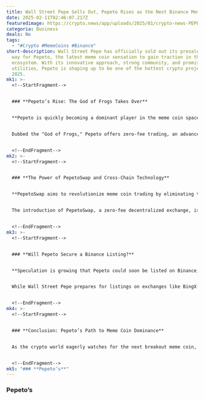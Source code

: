 ```yaml
---
title: Wall Street Pepe Sells Out, Pepeto Rises as the Next Binance Meme Coin
date: 2025-02-11T02:46:07.217Z
featuredimage: https://crypto.news/app/uploads/2025/01/crypto-news-PEPETO-option10-1-1380x820.webp
categoria: Business
deals: No
tags:
  - "#Crypto #MemeCoins #Binance"
short-description: Wall Street Pepe has officially sold out its presale, making
  way for Pepeto, the latest meme coin sensation to gain traction in the Binance
  ecosystem. With its innovative approach, strong community, and promising
  utilities, Pepeto is shaping up to be one of the hottest crypto projects of
  2025.
mk1: >-
  <!--StartFragment-->


  ### **Pepeto’s Rise: The God of Frogs Takes Over**


  **Pepeto is quickly becoming a dominant player in the meme coin space, thanks to its unique branding and lucrative tokenomics.**


  Dubbed the "God of Frogs," Pepeto offers zero-fee trading, an advanced cross-chain bridge, and staking rewards reaching an impressive 387% APY. Its presale price of $0.000000109 per token makes it an enticing opportunity for early investors seeking high potential returns. With over 65,600 supporters and growing, Pepeto is capturing massive attention within the crypto community.


  <!--EndFragment-->
mk2: >-
  <!--StartFragment-->


  ### **The Power of PepetoSwap and Cross-Chain Technology**


  **PepetoSwap aims to revolutionize meme coin trading by eliminating transaction fees and optimizing liquidity.**


  The introduction of PepetoSwap, a zero-fee decentralized exchange, is expected to set new industry standards. Coupled with its cross-chain bridge, which facilitates seamless asset transfers across different blockchain networks, Pepeto is enhancing accessibility and interoperability in the crypto market. These features position Pepeto as a practical and forward-thinking alternative to existing meme coins.


  <!--EndFragment-->
mk3: >-
  <!--StartFragment-->


  ### **Will Pepeto Secure a Binance Listing?**


  **Speculation is growing that Pepeto could soon be listed on Binance, following in the footsteps of other successful meme coins.**


  While Wall Street Pepe prepares for listings on exchanges like BingX and MEXC, Pepeto’s rising momentum has fueled rumors of a potential Binance listing. With a 420T token supply mirroring that of the original Pepe coin, and alleged involvement from a former Pepe co-founder, the odds of Pepeto landing on Binance are looking increasingly favorable.


  <!--EndFragment-->
mk4: >-
  <!--StartFragment-->


  ### **Conclusion: Pepeto’s Path to Meme Coin Dominance**


  As the crypto world eagerly watches for the next breakout meme coin, Pepeto is emerging as a leading contender. Its blend of affordability, utility, and strong community backing makes it a prime candidate for success. With excitement building around its presale and upcoming exchange listings, Pepeto may soon become one of 2025’s biggest crypto success stories.


  <!--EndFragment-->
mk5: "### **Pepeto’s**"
---
```

### **Pepeto’s**